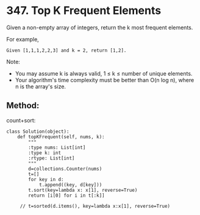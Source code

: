 # 347. Top K Frequent Elements

Given a non-empty array of integers, return the k most frequent elements.

For example,

    Given [1,1,1,2,2,3] and k = 2, return [1,2].

Note: 
- You may assume k is always valid, 1 ≤ k ≤ number of unique elements.
- Your algorithm's time complexity must be better than O(n log n), where n is the array's size.

## Method:

count+sort:

    class Solution(object):
        def topKFrequent(self, nums, k):
            """
            :type nums: List[int]
            :type k: int
            :rtype: List[int]
            """
            d=collections.Counter(nums)
            t=[]
            for key in d:
                t.append((key, d[key]))
            t.sort(key=lambda x: x[1], reverse=True)
            return [i[0] for i in t[:k]]
            
         // t=sorted(d.items(), key=lambda x:x[1], reverse=True)
